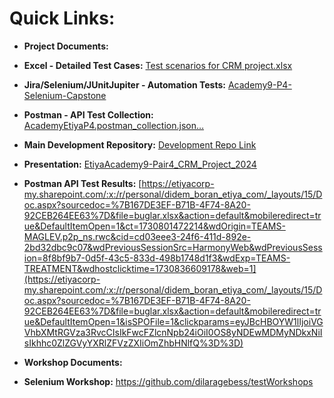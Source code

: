 # Quick Links:
- **Project Documents:**
- **Excel - Detailed Test Cases:** [Test scenarios for CRM project.xlsx](https://github.com/user-attachments/files/17678404/Test.scenarios.for.CRM.project.xlsx)
- **Jira/Selenium/JUnitJupiter - Automation Tests:** [Academy9-P4-Selenium-Capstone](https://github.com/EtiyaPractices/Academy9-P4-Selenium-Capstone)
- **Postman - API Test Collection:** [AcademyEtiyaP4.postman_collection.json…](https://github.com/EtiyaPractices/Academy9-P4-Selenium-Capstone/blob/master/AcademyEtiyaP4.postman_collection.json)


- **Main Development Repository:** [Development Repo Link](https://github.com/etiya-9-pair4/telco-crm-pair4)
- **Presentation:** [EtiyaAcademy9-Pair4_CRM_Project_2024](https://github.com/seldacllk/9_academy_documents/blob/main/pair_4/Test/EtiyaAcademy9-Pair4_CRM_Project_2024.pptx)

- **Postman API Test Results:** [https://etiyacorp-my.sharepoint.com/:x:/r/personal/didem_boran_etiya_com/_layouts/15/Doc.aspx?sourcedoc=%7B167DE3EF-B71B-4F74-8A20-92CEB264EE63%7D&file=buglar.xlsx&action=default&mobileredirect=true&DefaultItemOpen=1&ct=1730801472214&wdOrigin=TEAMS-MAGLEV.p2p_ns.rwc&cid=cd03eee3-24f6-411d-892e-2bd32dbc9c07&wdPreviousSessionSrc=HarmonyWeb&wdPreviousSession=8f8bf9b7-0d5f-43c5-833d-498b1748d1f3&wdExp=TEAMS-TREATMENT&wdhostclicktime=1730836609178&web=1](https://etiyacorp-my.sharepoint.com/:x:/r/personal/didem_boran_etiya_com/_layouts/15/Doc.aspx?sourcedoc=%7B167DE3EF-B71B-4F74-8A20-92CEB264EE63%7D&file=buglar.xlsx&action=default&mobileredirect=true&DefaultItemOpen=1&isSPOFile=1&clickparams=eyJBcHBOYW1lIjoiVGVhbXMtRGVza3RvcCIsIkFwcFZlcnNpb24iOiI0OS8yNDEwMDMyNDkxNiIsIkhhc0ZlZGVyYXRlZFVzZXIiOmZhbHNlfQ%3D%3D)

- **Workshop Documents:**
- **Selenium Workshop:** https://github.com/dilaragebess/testWorkshops
